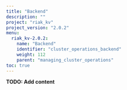 ```yaml
---
title: "Backend"
description: ""
project: "riak_kv"
project_version: "2.0.2"
menu:
  riak_kv-2.0.2:
    name: "Backend"
    identifier: "cluster_operations_backend"
    weight: 112
    parent: "managing_cluster_operations"
toc: true
---
```


**TODO: Add content**
